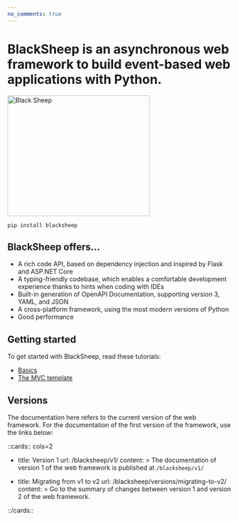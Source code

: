 ```yaml
---
no_comments: true
---
```


# BlackSheep is an asynchronous web framework to build event-based web applications with Python.

<div class="img-auto-width"></div>
<p align="left">
  <a href="#blacksheep"><img width="320" height="271" src="./img/blacksheep.png" alt="Black Sheep"></a>
</p>

```shell
pip install blacksheep
```

## BlackSheep offers...

- A rich code API, based on dependency injection and inspired by Flask and
  ASP.NET Core
- A typing-friendly codebase, which enables a comfortable development
  experience thanks to hints when coding with IDEs
- Built-in generation of OpenAPI Documentation, supporting version 3, YAML, and
  JSON
- A cross-platform framework, using the most modern versions of Python
- Good performance

## Getting started

To get started with BlackSheep, read these tutorials:

- [Basics](./getting-started/)
- [The MVC template](./mvc-project-template/)

## Versions

The documentation here refers to the current version of the web framework. For
the documentation of the first version of the framework, use the links below:

::cards:: cols=2

- title: Version 1
  url: /blacksheep/v1/
  content: >
    The documentation of version 1 of the web framework is published
    at `/blacksheep/v1/`

- title: Migrating from v1 to v2
  url: /blacksheep/versions/migrating-to-v2/
  content: >
    Go to the summary of changes between version 1 and version 2 of the web
    framework.

::/cards::
